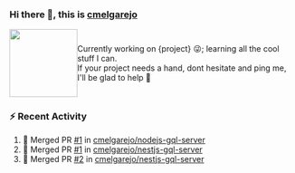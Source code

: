 ### Hi there 👋, this is [cmelgarejo](https://cmelgarejo.dev)
<div style="display:flex;justify-content:center;align-items:center">
  <div>
    <img src="https://avatars3.githubusercontent.com/u/2163649?s=400&u=13119a794e394b32643e8baae5dd2f0d39d93738&v=4"  width="120" height="120">
  </div>
  <div>
    Currently working on {project} 😜; learning all the cool stuff I can.
    <br/>
    If your project needs a hand, dont hesitate and ping me, I'll be glad to help 💪
  </div>
</div>  

### :zap: Recent Activity

<!--START_SECTION:activity-->
1. 🎉 Merged PR [#1](https://github.com//cmelgarejo/nodejs-gql-server/pull/1) in [cmelgarejo/nodejs-gql-server](https://github.com//cmelgarejo/nodejs-gql-server)
2. 🎉 Merged PR [#1](https://github.com//cmelgarejo/nestjs-gql-server/pull/1) in [cmelgarejo/nestjs-gql-server](https://github.com//cmelgarejo/nestjs-gql-server)
3. 🎉 Merged PR [#2](https://github.com//cmelgarejo/nestjs-gql-server/pull/2) in [cmelgarejo/nestjs-gql-server](https://github.com//cmelgarejo/nestjs-gql-server)
<!--END_SECTION:activity-->
